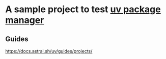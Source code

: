 # A sample project to test [uv package manager](https://docs.astral.sh/uv/)

## Guides

https://docs.astral.sh/uv/guides/projects/